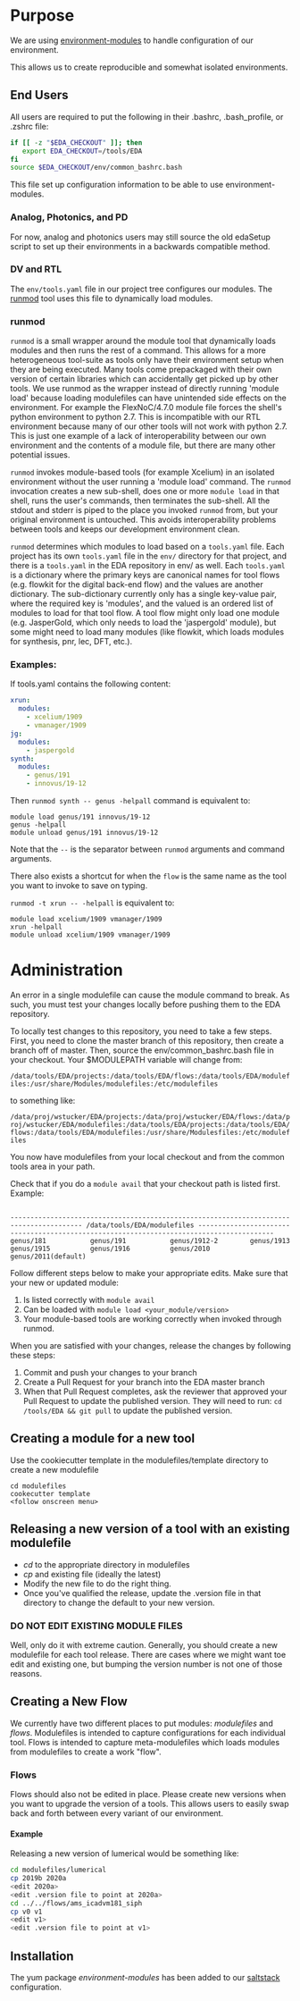 # Purpose
We are using [environment-modules](https://modules.readthedocs.io/en/latest/index.html) to handle configuration of our environment.

This allows us to create reproducible and somewhat isolated environments.

## End Users
All users are required to put the following in their .bashrc, .bash_profile, or .zshrc file:

``` bash
if [[ -z "$EDA_CHECKOUT" ]]; then
   export EDA_CHECKOUT=/tools/EDA
fi
source $EDA_CHECKOUT/env/common_bashrc.bash
```

This file set up configuration information to be able to use environment-modules.

### Analog, Photonics, and PD
For now, analog and photonics users may still source the old edaSetup script to set up their environments in a backwards compatible method.

### DV and RTL
The `env/tools.yaml` file in our project tree configures our modules. The [runmod](#runmod) tool uses this file to dynamically load modules.

### runmod
`runmod` is a small wrapper around the module tool that dynamically loads modules and then runs the rest of a command.
This allows for a more heterogeneous tool-suite as tools only have their environment setup when they are being executed.
Many tools come prepackaged with their own version of certain libraries which can accidentally get picked up by other tools.
We use runmod as the wrapper instead of directly running 'module load' because loading modulefiles can have unintended side effects on the environment.
For example the FlexNoC/4.7.0 module file forces the shell's python environment to python 2.7.
This is incompatible with our RTL environment because many of our other tools will not work with python 2.7.
This is just one example of a lack of interoperability between our own environment and the contents of a module file, but there are many other potential issues.

`runmod` invokes module-based tools (for example Xcelium) in an isolated environment without the user running a 'module load' command.
The `runmod` invocation creates a new sub-shell, does one or more `module load` in that shell, runs the user's commands, then terminates the sub-shell.
All the stdout and stderr is piped to the place you invoked `runmod` from, but your original environment is untouched.
This avoids interoperability problems between tools and keeps our development environment clean.

`runmod` determines which modules to load based on a `tools.yaml` file.
Each project has its own `tools.yaml` file in the `env/` directory for that project, and there is a `tools.yaml` in the EDA repository in env/ as well.
Each `tools.yaml` is a dictionary where the primary keys are canonical names for tool flows (e.g. flowkit for the digital back-end flow) and the values are another dictionary.
The sub-dictionary currently only has a single key-value pair, where the required key is 'modules', and the valued is an ordered list of modules to load for that tool flow.
A tool flow might only load one module (e.g. JasperGold, which only needs to load the 'jaspergold' module), but some might need to load many modules (like flowkit, which loads modules for synthesis, pnr, lec, DFT, etc.).

### Examples:
If tools.yaml contains the following content:
``` yaml
xrun:
  modules:
    - xcelium/1909
    - vmanager/1909
jg:
  modules:
    - jaspergold
synth:
  modules:
    - genus/191
    - innovus/19-12
```

Then ```runmod synth -- genus -helpall``` command is equivalent to:
```
module load genus/191 innovus/19-12
genus -helpall
module unload genus/191 innovus/19-12
```

Note that the `--` is the separator between `runmod` arguments and command arguments.

There also exists a shortcut for when the `flow` is the same name as the tool you want to invoke to save on typing.

```runmod -t xrun -- -helpall``` is equivalent to:

```
module load xcelium/1909 vmanager/1909
xrun -helpall
module unload xcelium/1909 vmanager/1909
```

# Administration
An error in a single modulefile can cause the module command to break. As such, you must test your changes locally before pushing them to the EDA repository.

To locally test changes to this repository, you need to take a few steps.
First, you need to clone the master branch of this repository, then create a branch off of master.
Then, source the env/common_bashrc.bash file in your checkout.
Your $MODULEPATH variable will change from:

```/data/tools/EDA/projects:/data/tools/EDA/flows:/data/tools/EDA/modulefiles:/usr/share/Modules/modulefiles:/etc/modulefiles```

to something like:

```/data/proj/wstucker/EDA/projects:/data/proj/wstucker/EDA/flows:/data/proj/wstucker/EDA/modulefiles:/data/tools/EDA/projects:/data/tools/EDA/flows:/data/tools/EDA/modulefiles:/usr/share/Modulesfiles:/etc/modulefiles```

You now have modulefiles from your local checkout and from the common tools area in your path.

Check that if you do a ```module avail``` that your checkout path is listed first. Example:

```[wstucker@mach-2 EDA]$ module avail genus

---------------------------------------------------------------------------------------- /data/tools/EDA/modulefiles -----------------------------------------------------------------------------------------
genus/181           genus/191           genus/1912-2        genus/1913          genus/1915          genus/1916          genus/2010          genus/2011(default)
```

Follow different steps below to make your appropriate edits. Make sure that your new or updated module:

1. Is listed correctly with ```module avail```
2. Can be loaded with ```module load <your_module/version>```
3. Your module-based tools are working correctly when invoked through runmod.

When you are satisfied with your changes, release the changes by following these steps:
1. Commit and push your changes to your branch
2. Create a Pull Request for your branch into the EDA master branch
3. When that Pull Request completes, ask the reviewer that approved your Pull Request to update the published version. They will need to run: ```cd /tools/EDA && git pull``` to update the published version.

## Creating a module for a new tool
Use the cookiecutter template in the modulefiles/template directory to create a new modulefile

```
cd modulefiles
cookecutter template
<follow onscreen menu>
```

## Releasing a new version of a tool with an existing modulefile
* *cd* to the appropriate directory in modulefiles
* *cp* and existing file (ideally the latest)
* Modify the new file to do the right thing.
* Once you've qualified the release, update the .version file in that directory to change the default to your new version.
### DO NOT EDIT EXISTING MODULE FILES
Well, only do it with extreme caution. Generally, you should create a new modulefile for each tool release. There are cases where we might want toe edit and existing one, but bumping the version number is not one of those reasons.
## Creating a New Flow
We currently have two different places to put modules: *modulefiles* and *flows*. Modulefiles is intended to capture configurations for each individual tool. Flows is intended to capture meta-modulefiles which loads modules from modulefiles to create a work "flow".
### Flows
Flows should also not be edited in place. Please create new versions when you want to upgrade the version of a tools. This allows users to easily swap back and forth between every variant of our environment.
#### Example
Releasing a new version of lumerical would be something like:

``` bash
cd modulefiles/lumerical
cp 2019b 2020a
<edit 2020a>
<edit .version file to point at 2020a>
cd ../../flows/ams_icadvm181_siph
cp v0 v1
<edit v1>
<edit .version file to point at v1>
```

## Installation
The yum package *environment-modules* has been added to our [saltstack](https://dev.azure.com/LightelligencePlatform/IT/_git/saltstack/commit/e91761e2449436c89200091423f1a07084a37be3?refName=refs%2Fheads%2Fmaster) configuration.
